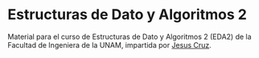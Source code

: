 # Estructuras de Dato y Algoritmos 2

Material para el curso de Estructuras de Dato y Algoritmos 2 (EDA2) de la Facultad de Ingeniera de la UNAM, impartida por [Jesus Cruz](mailto:jesus.cruz@ingenieria.unam.edu").
